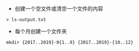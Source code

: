 - 创建一个空文件或清空一个文件的内容

````
> ls-output.txt
````

- 每个月创建一个文件夹

````
mkdir {2017..2019}-0{1..9} {2017..2019}-{10..12}
````